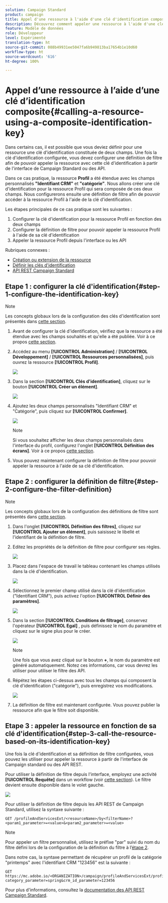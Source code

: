```yaml
---
solution: Campaign Standard
product: campaign
title: Appel d'une ressource à l'aide d'une clé d'identification composite
description: Découvrez comment appeler une ressource à l'aide d'une clé d'identification composite.
feature: Modèle de données
role: Développeur
level: Expérimenté
translation-type: ht
source-git-commit: 088b49931ee5047fa6b949813ba17654b1e10d60
workflow-type: ht
source-wordcount: '616'
ht-degree: 100%

---
```



# Appel d’une ressource à l’aide d’une clé d’identification composite{#calling-a-resource-using-a-composite-identification-key}

Dans certains cas, il est possible que vous deviez définir pour une ressource une clé d&#39;identification constituée de deux champs. Une fois la clé d&#39;identification configurée, vous devez configurer une définition de filtre afin de pouvoir appeler la ressource avec cette clé d&#39;identification à partir de l&#39;interface de Campaign Standard ou des API.

Dans ce cas pratique, la ressource **Profil** a été étendue avec les champs personnalisés **&quot;Identifiant CRM&quot;** et **&quot;catégorie&quot;**. Nous allons créer une clé d&#39;identification pour la ressource Profil qui sera composée de ces deux champs. Nous configurerons ensuite une définition de filtre afin de pouvoir accéder à la ressource Profil à l&#39;aide de la clé d&#39;identification.

Les étapes principales de ce cas pratique sont les suivantes :

1. Configurer la clé d&#39;identification pour la ressource Profil en fonction des deux champs
1. Configurer la définition de filtre pour pouvoir appeler la ressource Profil à l&#39;aide de sa clé d&#39;identification
1. Appeler la ressource Profil depuis l&#39;interface ou les API

Rubriques connexes :

* [Création ou extension de la ressource](../../developing/using/creating-or-extending-the-resource.md)
* [Définir les clés d&#39;identification ](../../developing/using/configuring-the-resource-s-data-structure.md#defining-identification-keys)
* [API REST Campaign Standard](../../api/using/get-started-apis.md)

## Etape 1 : configurer la clé d&#39;identification{#step-1-configure-the-identification-key}

>[!NOTE]
> Les concepts globaux lors de la configuration des clés d&#39;identification sont présentés dans [cette section](../../developing/using/configuring-the-resource-s-data-structure.md#defining-identification-keys).

1. Avant de configurer la clé d&#39;identification, vérifiez que la ressource a été étendue avec les champs souhaités et qu&#39;elle a été publiée. Voir à ce propos [cette section](../../developing/using/creating-or-extending-the-resource.md).

1. Accédez au menu **[!UICONTROL Administration]** / **[!UICONTROL Développement]** / **[!UICONTROL Ressources personnalisées]**, puis ouvrez la ressource **[!UICONTROL Profil]**.

   ![](assets/uc_idkey1.png)

1. Dans la section **[!UICONTROL Clés d&#39;identification]**, cliquez sur le bouton **[!UICONTROL Créer un élément]**.

   ![](assets/uc_idkey2.png)

1. Ajoutez les deux champs personnalisés &quot;Identifiant CRM&quot; et &quot;Catégorie&quot;, puis cliquez sur **[!UICONTROL Confirmer]**.

   ![](assets/uc_idkey3.png)

   >[!NOTE]
   > Si vous souhaitez afficher les deux champs personnalisés dans l&#39;interface du profil, configurez l&#39;onglet **[!UICONTROL Définition des écrans]**. Voir à ce propos [cette section](../../developing/using/configuring-the-screen-definition.md).

1. Vous pouvez maintenant configurer la définition de filtre pour pouvoir appeler la ressource à l&#39;aide de sa clé d&#39;identification.

## Etape 2 : configurer la définition de filtre{#step-2-configure-the-filter-definition}

>[!NOTE]
> Les concepts globaux lors de la configuration des définitions de filtre sont présentés dans [cette section](../../developing/using/configuring-filter-definition.md).

1. Dans l&#39;onglet **[!UICONTROL Définition des filtres]**, cliquez sur **[!UICONTROL Ajouter un élément]**, puis saisissez le libellé et l&#39;identifiant de la définition de filtre.

1. Editez les propriétés de la définition de filtre pour configurer ses règles.

   ![](assets/uc_idkey4.png)

1. Placez dans l&#39;espace de travail le tableau contenant les champs utilisés dans la clé d&#39;identification.

   ![](assets/uc_idkey5.png)

1. Sélectionnez le premier champ utilisé dans la clé d&#39;identification (&quot;Identifiant CRM&quot;), puis activez l&#39;option **[!UICONTROL Définir des paramètres]**.

   ![](assets/uc_idkey6.png)

1. Dans la section **[!UICONTROL Conditions de filtrage]**, conservez l&#39;opérateur **[!UICONTROL Egal]** , puis définissez le nom du paramètre et cliquez sur le signe plus pour le créer.

   ![](assets/uc_idkey7.png)

   >[!NOTE]
   > Une fois que vous avez cliqué sur le bouton **+**, le nom du paramètre est généré automatiquement. Notez ces informations, car vous devrez les utiliser pour utiliser le filtre des API.

1. Répétez les étapes ci-dessus avec tous les champs qui composent la clé d&#39;identification (&quot;catégorie&quot;), puis enregistrez vos modifications.

   ![](assets/uc_idkey8.png)

1. La définition de filtre est maintenant configurée. Vous pouvez publier la ressource afin que le filtre soit disponible.

## Etape 3 : appeler la ressource en fonction de sa clé d&#39;identification{#step-3-call-the-resource-based-on-its-identification-key}

Une fois la clé d&#39;identification et sa définition de filtre configurées, vous pouvez les utiliser pour appeler la ressource à partir de l&#39;interface de Campaign standard ou des API REST.

Pour utiliser la définition de filtre depuis l&#39;interface, employez une activité **[!UICONTROL Requête]** dans un workflow (voir [cette section](../../automating/using/query.md)). Le filtre devient ensuite disponible dans le volet gauche.

![](assets/uc_idkey9.png)

Pour utiliser la définition de filtre depuis les API REST de Campaign Standard, utilisez la syntaxe suivante :

```
GET /profileAndServicesExt/<resourceName>/by<filterName>?<param1_parameter>=<value>&<param2_parameter>=<value>
```

>[!NOTE]
>Pour appeler un filtre personnalisé, utilisez le préfixe &quot;par&quot; suivi du nom du filtre défini lors de la configuration de la définition du filtre à l’[étape 2](../../developing/using/uc-calling-resource-id-key.md#step-2-configure-the-filter-definition).

Dans notre cas, la syntaxe permettant de récupérer un profil de la catégorie &quot;printemps&quot; avec l&#39;identifiant CRM &quot;123456&quot; est la suivante :

```
GET https://mc.adobe.io/<ORGANIZATION>/campaign/profileAndServicesExt/profile/byidentification_key?category_parameter=spring&crm_id_parameter=123456
```

Pour plus d&#39;informations, consultez la [documentation des API REST Campaign Standard](../../api/using/filtering.md).